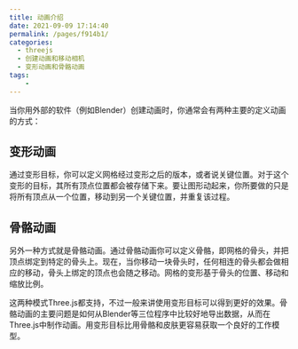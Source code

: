 ```yaml
---
title: 动画介绍
date: 2021-09-09 17:14:40
permalink: /pages/f914b1/
categories:
  - threejs
  - 创建动画和移动相机
  - 变形动画和骨骼动画
tags:
    -
---
```

当你用外部的软件（例如Blender）创建动画时，你通常会有两种主要的定义动画的方式：
## 变形动画
通过变形目标，你可以定义网格经过变形之后的版本，或者说关键位置。对于这个变形的目标，其所有顶点位置都会被存储下来。要让图形动起来，你所要做的只是将所有顶点从一个位置，移动到另一个关键位置，并重复该过程。

## 骨骼动画
另外一种方式就是骨骼动画。通过骨骼动画你可以定义骨骼，即网格的骨头，并把顶点绑定到特定的骨头上。现在，当你移动一块骨头时，任何相连的骨头都会做相应的移动，骨头上绑定的顶点也会随之移动。网格的变形基于骨头的位置、移动和缩放比例。

这两种模式Three.js都支持，不过一般来讲使用变形目标可以得到更好的效果。骨骼动画的主要问题是如何从Blender等三位程序中比较好地导出数据，从而在Three.js中制作动画。用变形目标比用骨骼和皮肤更容易获取一个良好的工作模型。